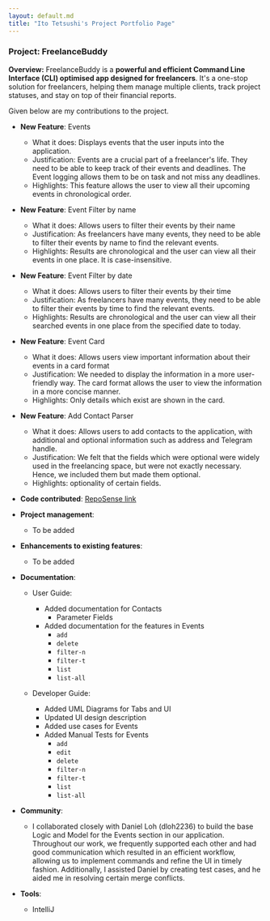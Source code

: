 ```yaml
---
layout: default.md
title: "Ito Tetsushi's Project Portfolio Page"
---
```


### Project: FreelanceBuddy

**Overview:** FreelanceBuddy is a **powerful and efficient Command Line Interface (CLI)
optimised app designed for freelancers**.
It's a one-stop solution for freelancers, helping them manage multiple clients, track project statuses,
and stay on top of their financial reports.


Given below are my contributions to the project.

* **New Feature**: Events
  * What it does: Displays events that the user inputs into the application. 
  * Justification: Events are a crucial part of a freelancer's life. They need to be able to keep track of their 
  events and deadlines. The Event logging allows them to be on task and not miss any deadlines.
  * Highlights: This feature allows the user to view all their upcoming events in chronological order.

* **New Feature**: Event Filter by name
  * What it does: Allows users to filter their events by their name
  * Justification: As freelancers have many events, they need to be able to filter their events by name to find the 
  relevant events.
  * Highlights: Results are chronological and the user can view all their events in one place. It is case-insensitive.

* **New Feature**: Event Filter by date
  * What it does: Allows users to filter their events by their time
  * Justification: As freelancers have many events, they need to be able to filter their events by time to find the
    relevant events.
  * Highlights: Results are chronological and the user can view all their searched events in one place from the 
  specified date to today.

* **New Feature**: Event Card
  * What it does: Allows users view important information about their events in a card format
  * Justification: We needed to display the information in a more user-friendly way. The card format allows the user to
    view the information in a more concise manner.
  * Highlights: Only details which exist are shown in the card.

* **New Feature**: Add Contact Parser
  * What it does: Allows users to add contacts to the application, with additional and optional information such as 
  address and Telegram handle.
  * Justification: We felt that the fields which were optional were widely used in the freelancing
  space, but were not exactly necessary. Hence, we included them but made them optional.
  * Highlights: optionality of certain fields.

* **Code contributed**: [RepoSense link](https://nus-cs2103-ay2324s1.github.io/tp-dashboard/?search=sushiyade&sort=groupTitle&sortWithin=title&timeframe=commit&mergegroup=&groupSelect=groupByRepos&breakdown=true&checkedFileTypes=docs~functional-code~test-code&since=2023-09-22)

* **Project management**:
  * To be added

* **Enhancements to existing features**:
  * To be added

* **Documentation**:
  * User Guide:
    * Added documentation for Contacts
      *  Parameter Fields
    * Added documentation for the features in Events
      * `add`
      * `delete`
      * `filter-n`
      * `filter-t`
      * `list`
      * `list-all`
    
  * Developer Guide:
    * Added UML Diagrams for Tabs and UI
    * Updated UI design description
    * Added use cases for Events
    * Added Manual Tests for Events
      * `add`
      * `edit`
      * `delete`
      * `filter-n`
      * `filter-t`
      * `list`
      * `list-all`

* **Community**:
  * I collaborated closely with Daniel Loh (dloh2236) to build the base Logic and Model for the Events section in our application.
  Throughout our work, we frequently supported each other and had good communication which resulted in an efficient workflow,
  allowing us to implement commands and refine the UI in timely fashion. Additionally, I assisted Daniel by creating test cases, 
  and he aided me in resolving certain merge conflicts.

* **Tools**:
  * IntelliJ
